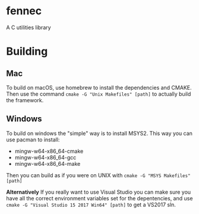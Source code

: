 # fennec
A C utilities library

# Building
## Mac
To build on macOS, use homebrew to install the dependencies and CMAKE. Then use the command `cmake -G "Unix Makefiles" [path]`
to actually build the framework.

## Windows
To build on windows the "simple" way is to install MSYS2. This way you can use pacman to install:

* mingw-w64-x86_64-cmake
* mingw-w64-x86_64-gcc
* mingw-w64-x86_64-make

Then you can build as if you were on UNIX with `cmake -G "MSYS Makefiles" [path]`

**Alternatively** If you really want to use Visual Studio you can make sure you have all the correct environment variables
set for the depentencies, and use `cmake -G "Visual Studio 15 2017 Win64" [path]` to get a VS2017 sln.

